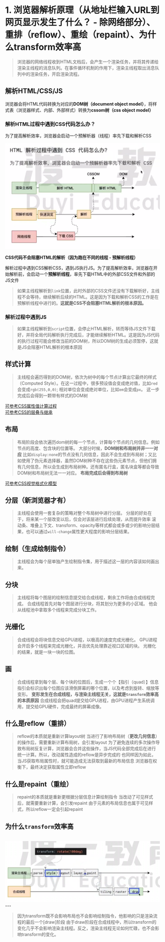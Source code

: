 # 1. 浏览器解析原理（从地址栏输入URL到网页显示发生了什么？ - 除网络部分）、重排（reflow）、重绘（repaint）、为什么transform效率高

>浏览器的网络线程收到HTML文档后，会产生一个渲染任务，并将其传递给渲染主线程的消息队列。在事件循环机制的作用下，渲染主线程取出消息队列中的渲染任务，开启渲染流程。

## 解析HTML/CSS/JS

浏览器会将HTML代码转换为对应的**DOM树（document object model）**，将样式表（浏览器样式、内部、外部样式）转换为**cssom树（css object model）**

### 解析HTML过程中遇到CSS代码怎么办？

为了提高解析效率，浏览器会启动一个预解析器（线程）率先下载和解析CSS

<img src='/picture/浏览器渲染原理/浏览器渲染原理-CSS解析.jpg'/>

**CSS代码不会阻塞HTML的解析（因为跑在不同的线程 - 预解析线程）**

解析过程中遇到CSS解析CSS，遇到JS执行JS。为了提高解析效率，浏览器在开始解析前，会启动一个**预解析线程**，率先下载HTML中的外部CSS文件和外部的JS文件

>如果主线程解析到```link```位置，此时外部的CSS文件还没有下载解析好，主线程不会等待，继续解析后续的HTML。这是因为下载和解析CSS的工作是在预解析线程中进行的。**这就是CSS不会阻塞HTML解析的根本原因。**

### 解析过程中遇到JS

>如果主线程解析到```script```位置，会停止HTML解析，转而等待JS文件下载好，并将全局代码解析执行完成后，才能继续解析HTML。这是因为JS代码的执行过程可能会修改当前的DOM树，所以DOM树的生成必须暂停，这就是JS会阻塞HTML解析的根本原因

## 样式计算

>主线程会遍历得到的DOM树，依次为树中的每个节点计算出它最终的样式（Computed Style）。在这一过程中，很多预设值会变成绝对值，比如```red```会变成```rgb(255,0,0)```; 相对单位会变成绝对单位，比如```em```会变成```px```。
>这一步完成后会得到一颗带有样式的DOM树

[可参考CSS属性值计算过程](../../frontend-basic/css/css属性值的计算过程)<br/>
[可参考CSS的层叠与继承](../../frontend-basic/css/css层叠与继承)

## 布局

>布局阶段会依次遍历dom树的每一个节点，计算每个节点的几何信息。例如节点的高度、包含块的位置等。
大部分时候，**DOM树和布局树并非一一对应**
比如```display:none```的节点没有几何信息，因此不会生成到布局树；又比如使用了伪元素选择器，虽然DOM树种不存在这些伪元素节点，但他们拥有几何信息，所以会生成到布局树种。还有匿名行盒，匿名块盒等都会导致DOM树和布局树无法一一对应。
**布局完成后会得到布局树**

[可参考CSS视觉格式化模型](../../frontend-basic/css/css视觉格式化模型)

## 分层（新浏览器才有）

>主线程会使用一套复杂的策略对整个布局树中进行分层。
分层的好处在于，将来某一个层改变以后，仅会对该层进行后续处理，从而提升效率
滚动条、堆叠上下文、transform、opacity等样式都会或多或少的影响分层结果，也可以通过```will-change```属性更大程度的影响分层结果。

## 绘制（生成绘制指令）

>主线程会为每个层单独产生绘制指令集，用于描述这一层的内容该如何画出来。

## 分块

>主线程将每个图层的绘制信息提交给合成线程，剩余工作将由合成线程完成。
合成线程首先对每个图层进行分块，将其划分为更多的小区域。
他会从线程池中拿取多个线程来完成分块工作。

## 光栅化

>合成线程会将块信息交给GPU进程，以极高的速度完成光栅化。
GPU进程会开启多个线程来完成光栅化，并且优先处理靠近视口区域的块。
光栅化的结果，就是一块一块的位图。

## 画

>合成线程拿到每个层、每个块的位图后，生成一个个【指引（quad）】信息
指引会标识出每个位图应该滑倒屏幕的哪个位置，以及考虑到旋转、缩放等变形。
**变形发生在合成线程，与渲染主线程无关，这就是```transform```效率高的本质原因**
合成线程会把quad提交给GPU进程，由GPU进程产生系统调用，提交给GPU硬件，完成最终的屏幕成像。

## 什么是reflow（重排）

> reflow的本质就是重新计算layout树
>当进行了影响布局树（**更改几何信息**）的操作后，需要重新计算布局树，会引发layout
>为了避免连续的多次操作导致布局树反复计算，浏览器会合并这些操作，当JS代码全部完成后在进行统一计算。所以，改动属性造成的reflow是异步完成的
>也同样因为如此，当JS获取布局属性时，就可能造成无法获取到最新的布局信息
浏览器在权衡下，最终决定获取属性立即reflow

## 什么是repaint（重绘）

>repaint的本质就是重新更根据分层信息计算绘制指令
>当改动了可见样式后，就需要重新计算，会引发repaint
>由于元素的布局信息也属于可见样式，所以reflow一定会引起repaint

## 为什么```transform```效率高

<br/>
<img src='/picture/浏览器渲染原理/浏览器渲染原理-transform.jpg'/>
---

>因为transform既不会影响布局也不会影响绘制指令，他影响的只是渲染流程的最后一个[draw]阶段
由于draw阶段在合成线程中，所以transform的变化几乎不会影响渲染主线程。反之，渲染主线程无论如何忙碌，也不会影响transform的变化。